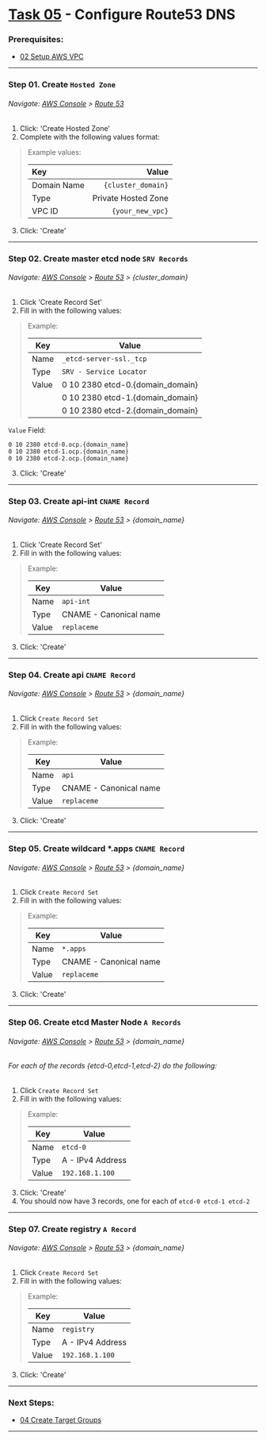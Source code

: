 # [Task 05](../task/route53/) - Configure Route53 DNS
### Prerequisites:
  + [02 Setup AWS VPC]
--------------------------------------------------------------------------------
### Step 01\. Create `Hosted Zone`
###### Navigate: [AWS Console] > [Route 53] 
  1. Click: 'Create Hosted Zone'
  2. Complete with the following values format:
> Example values:
>
>   | Key          | Value               |
>   |:-------------|--------------------:|
>   | Domain Name  | `{cluster_domain}`  |
>   | Type         | Private Hosted Zone |
>   | VPC ID       | `{your_new_vpc}`    |

  3. Click: 'Create'

--------------------------------------------------------------------------------
### Step 02\. Create master etcd node `SRV Records`
###### Navigate: [AWS Console] > [Route 53] > {cluster_domain}
  1. Click 'Create Record Set'
  2. Fill in with the following values:
>   Example:
>
>   | Key   | Value                             |
>   |-------|-----------------------------------|
>   | Name  | `_etcd-server-ssl._tcp`           |
>   | Type  | `SRV - Service Locator`           |
>   | Value |  0 10 2380 etcd-0.{domain_domain} |
>   |       |  0 10 2380 etcd-1.{domain_domain} |
>   |       |  0 10 2380 etcd-2.{domain_domain} |

   `Value` Field:                          
```
0 10 2380 etcd-0.ocp.{domain_name}
0 10 2380 etcd-1.ocp.{domain_name}
0 10 2380 etcd-2.ocp.{domain_name}
```
  3. Click: 'Create'

--------------------------------------------------------------------------------
### Step 03\. Create  api-int `CNAME Record`
###### Navigate: [AWS Console] > [Route 53] > {domain_name}
  1. Click 'Create Record Set'
  2. Fill in with the following values:
>   Example:
>
>   | Key   | Value                   |
>   |-------|-------------------------|
>   | Name  | ` api-int `             |
>   | Type  | CNAME - Canonical name  |
>   | Value | ` replaceme `           |

  3. Click: 'Create'

--------------------------------------------------------------------------------
### Step 04\. Create  api `CNAME Record`
###### Navigate: [AWS Console] > [Route 53] > {domain_name}
  1. Click `Create Record Set`
  2. Fill in with the following values:
>   Example:
>
>   | Key   | Value                   |
>   |-------|-------------------------|
>   | Name  | ` api `                 |
>   | Type  | CNAME - Canonical name  |
>   | Value | ` replaceme `           |

  3. Click: 'Create'

--------------------------------------------------------------------------------
### Step 05\. Create wildcard  *.apps `CNAME Record`
###### Navigate: [AWS Console] > [Route 53] > {domain_name}
  1. Click `Create Record Set`
  2. Fill in with the following values:
>   Example:
>
>   | Key   | Value                   |
>   |-------|-------------------------|
>   | Name  | ` *.apps `              |
>   | Type  | CNAME - Canonical name  |
>   | Value | ` replaceme `           |

  3. Click: 'Create'

--------------------------------------------------------------------------------
### Step 06\. Create etcd Master Node `A Records`
###### Navigate: [AWS Console] > [Route 53] > {domain_name}
###### For each of the records {etcd-0,etcd-1,etcd-2} do the following:
  1. Click `Create Record Set`
  2. Fill in with the following values:
>   Example:
>
>   | Key   | Value                   |
>   |-------|-------------------------|
>   | Name  | ` etcd-0 `              |
>   | Type  | A - IPv4 Address        |
>   | Value | ` 192.168.1.100 `       |

  3. Click: 'Create'
  4. You should now have 3 records, one for each of ` etcd-0 etcd-1 etcd-2 `

--------------------------------------------------------------------------------
### Step 07\. Create registry `A Record`
###### Navigate: [AWS Console] > [Route 53] > {domain_name}
  1. Click `Create Record Set`
  2. Fill in with the following values:
>   Example:
>
>   | Key   | Value                   |
>   |-------|-------------------------|
>   | Name  | ` registry `            |
>   | Type  | A - IPv4 Address        |
>   | Value | ` 192.168.1.100 `       |

  3. Click: 'Create'

---------------------------------------------------------------------------------
### Next Steps:
  + [04 Create Target Groups]
--------------------------------------------------------------------------------
[02 Setup AWS VPC]:../manual/02_SetupVPC.md
[04 Create Target Groups]:../manual/04_TargetGroups.md
[AWS Console]:https://console.amazonaws-us-gov.com/console/home
[Route 53]:https://console.amazonaws-us-gov.com/route53/home
